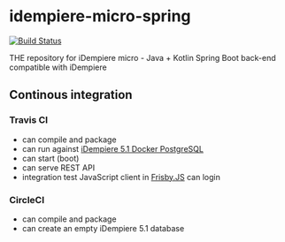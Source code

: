 # idempiere-micro-spring

[![Build Status](https://travis-ci.org/iDempiere-micro/idempiere-micro-spring.svg?branch=master)](https://travis-ci.org/iDempiere-micro/idempiere-micro-spring)

 THE repository for iDempiere micro - Java + Kotlin Spring Boot back-end compatible with iDempiere 

## Continous integration

### Travis CI

- can compile and package
- can run against [iDempiere 5.1 Docker PostgreSQL](https://github.com/longnan/ksys-idempiere-docker-pgsql-3.1)
- can start (boot)
- can serve REST API
- integration test JavaScript client in [Frisby.JS](https://www.frisbyjs.com/) can login

### CircleCI

- can compile and package
- can create an empty iDempiere 5.1 database
